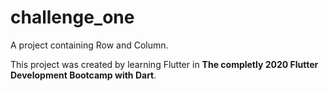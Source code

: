# challenge_one

A project containing Row and Column.

This project was created by learning Flutter in **The completly 2020 Flutter Development Bootcamp with Dart**.

